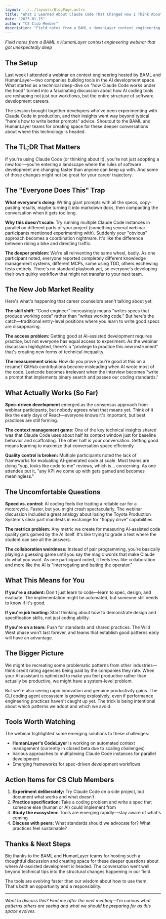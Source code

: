 ```yaml
---
layout: ../../layouts/BlogPage.astro
title: "What I Learned About Claude Code That Changed How I Think About My CS Career"
date: "2025-01-15"
author: "CS Club Member"
description: "Field notes from a BAML x HumanLayer context engineering webinar that got unexpectedly deep"
---
```


*Field notes from a BAML x HumanLayer context engineering webinar that got unexpectedly deep*

## The Setup

Last week I attended a webinar on context engineering hosted by BAML and HumanLayer—two companies building tools in the AI development space. What started as a technical deep-dive on "how Claude Code works under the hood" turned into a fascinating discussion about how AI coding tools are reshaping not just our workflows, but the entire structure of software development careers.

The session brought together developers who've been experimenting with Claude Code in production, and their insights went way beyond typical "here's how to write better prompts" advice. Shoutout to the BAML and HumanLayer teams for creating space for these deeper conversations about where this technology is headed.

## The TL;DR That Matters

If you're using Claude Code (or thinking about it), you're not just adopting a new tool—you're entering a landscape where the rules of software development are changing faster than anyone can keep up with. And some of those changes might not be great for your career trajectory.

## The "Everyone Does This" Trap

**What everyone's doing:** Writing giant prompts with all the specs, copy-pasting results, maybe turning it into markdown docs, then compacting the conversation when it gets too long.

**Why this doesn't scale:** Try running multiple Claude Code instances in parallel on different parts of your project (something several webinar participants mentioned experimenting with). Suddenly your "obvious" approach becomes a coordination nightmare. It's like the difference between riding a bike and directing traffic.

**The deeper problem:** We're all reinventing the same wheel, badly. As one participant noted, everyone reported completely different knowledge management systems, different MCPs, some using TDD, others eschewing tests entirely. There's no standard playbook yet, so everyone's developing their own quirky workflow that might not transfer to your next team.

## The New Job Market Reality

Here's what's happening that career counselors aren't talking about yet:

**The skill shift:** "Good engineer" increasingly means "writes specs that produce working code" rather than "writes working code." But here's the catch—traditional entry-level positions where you learn to write good specs are disappearing.

**The access problem:** Getting good at AI-assisted development requires practice, but not everyone has equal access to experiment. As the webinar discussion highlighted, there's a "privilege to practice this new instrument" that's creating new forms of technical inequality.

**The measurement crisis:** How do you prove you're good at this on a resume? GitHub contributions become misleading when AI wrote most of the code. Leetcode becomes irrelevant when the interview becomes "write a prompt that implements binary search and passes our coding standards."

## What Actually Works (So Far)

**Spec-driven development** emerged as the consensus approach from webinar participants, but nobody agrees what that means yet. Think of it like the early days of React—everyone knows it's important, but best practices are still forming.

**The context management game:** One of the key technical insights shared was that Claude Code uses about half its context window just for baseline behavior and scaffolding. The other half is your conversation. Getting good means learning to maximize that conversation space efficiently.

**Quality control is broken:** Multiple participants noted the lack of frameworks for evaluating AI-generated code at scale. Most teams are doing "yup, looks like code to me" reviews, which is... concerning. As one attendee put it, "any KPI we come up with gets gamed and becomes meaningless."

## The Uncomfortable Questions

**Speed vs. control:** AI coding feels like trading a reliable car for a motorcycle. Faster, but you might crash spectacularly. The webinar discussion included a great analogy about losing the Toyota Production System's clear part manifests in exchange for "floppy drive" capabilities.

**The metrics problem:** Any metric we create for measuring AI-assisted code quality gets gamed by the AI itself. It's like trying to grade a test where the student can see all the answers.

**The collaboration weirdness:** Instead of pair programming, you're basically playing a guessing game until you say the magic words that make Claude do what you want. As one participant noted, it feels less like collaboration and more like the AI is "interrogating and baiting the operator."

## What This Means for You

**If you're a student:** Don't just learn to code—learn to spec, design, and evaluate. The implementation might be automated, but someone still needs to know if it's good.

**If you're job hunting:** Start thinking about how to demonstrate design and specification skills, not just coding ability.

**If you're on a team:** Push for standards and shared practices. The Wild West phase won't last forever, and teams that establish good patterns early will have an advantage.

## The Bigger Picture

We might be recreating some problematic patterns from other industries—think credit rating agencies being paid by the companies they rate. When your AI assistant is optimized to make you feel productive rather than actually be productive, we might have a system-level problem.

But we're also seeing rapid innovation and genuine productivity gains. The CLI coding agent ecosystem is growing explosively, even if performance engineering practices haven't caught up yet. The trick is being intentional about which patterns we adopt and which we avoid.

## Tools Worth Watching

The webinar highlighted some emerging solutions to these challenges:

- **HumanLayer's CodeLayer** is working on automated context management (currently in closed beta due to scaling challenges)
- Various approaches to multiplexing Claude Code instances for parallel development
- Emerging frameworks for spec-driven development workflows

## Action Items for CS Club Members

1. **Experiment deliberately:** Try Claude Code on a side project, but document what works and what doesn't
2. **Practice specification:** Take a coding problem and write a spec that someone else (human or AI) could implement from
3. **Study the ecosystem:** Tools are emerging rapidly—stay aware of what's coming
4. **Discuss with peers:** What standards should we advocate for? What practices feel sustainable?

## Thanks & Next Steps

Big thanks to the BAML and HumanLayer teams for hosting such a thoughtful discussion and creating space for these deeper questions about where AI-assisted development is headed. The conversation went well beyond technical tips into the structural changes happening in our field.

The tools are evolving faster than our wisdom about how to use them. That's both an opportunity and a responsibility.

---

*Want to discuss this? Find me after the next meeting—I'm curious what patterns others are seeing and what we should be preparing for as this space evolves.*